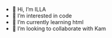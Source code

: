 - 👋 Hi, I’m ILLA
- 👀 I’m interested in code
- 🌱 I’m currently learning html
- 💞️ I’m looking to collaborate with Kam


<!---
ILLA19/ILLA19 is a ✨ special ✨ repository because its `README.md` (this file) appears on your GitHub profile.
You can click the Preview link to take a look at your changes.
--->
